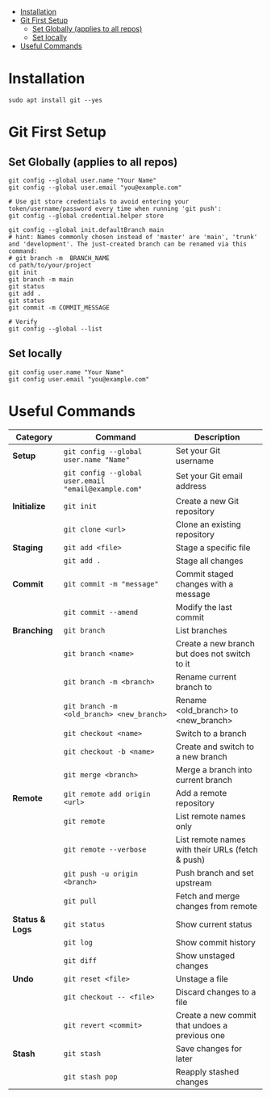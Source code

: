 - [Installation](#installation)
- [Git First Setup](#git-first-setup)
  - [Set Globally (applies to all repos)](#set-globally-applies-to-all-repos)
  - [Set locally](#set-locally)
- [Useful Commands](#useful-commands)
# Installation
```shell
sudo apt install git --yes
```
# Git First Setup
## Set Globally (applies to all repos)
```shell
git config --global user.name "Your Name"
git config --global user.email "you@example.com"

# Use git store credentials to avoid entering your token/username/password every time when running 'git push':
git config --global credential.helper store

git config --global init.defaultBranch main
# hint: Names commonly chosen instead of 'master' are 'main', 'trunk' and 'development'. The just-created branch can be renamed via this command: 
# git branch -m  BRANCH_NAME
cd path/to/your/project
git init
git branch -m main
git status
git add .
git status
git commit -m COMMIT_MESSAGE

# Verify
git config --global --list
```
## Set locally
```shell
git config user.name "Your Name"
git config user.email "you@example.com"
```

# Useful Commands
| Category         | Command                                | Description                                                  |
|------------------|----------------------------------------|--------------------------------------------------------------|
| **Setup**        | `git config --global user.name "Name"` | Set your Git username                                        |
|                  | `git config --global user.email "email@example.com"` | Set your Git email address                    |
| **Initialize**   | `git init`                             | Create a new Git repository                                 |
|                  | `git clone <url>`                      | Clone an existing repository                                |
| **Staging**      | `git add <file>`                       | Stage a specific file                                       |
|                  | `git add .`                            | Stage all changes                                           |
| **Commit**       | `git commit -m "message"`              | Commit staged changes with a message                        |
|                  | `git commit --amend`                   | Modify the last commit                                      |
| **Branching**    | `git branch`                           | List branches                                               |
|                  | `git branch <name>`                    | Create a new branch but does not switch to it               |
|                  | `git branch -m <branch>`               | Rename current branch to <branch>                           |
|                  | `git branch -m <old_branch> <new_branch>`| Rename <old_branch> to <new_branch>                       |
|                  | `git checkout <name>`                  | Switch to a branch                                          |
|                  | `git checkout -b <name>`               | Create and switch to a new branch                           |
|                  | `git merge <branch>`                   | Merge a branch into current branch                          |
| **Remote**       | `git remote add origin <url>`          | Add a remote repository                                     |
|                  | `git remote`                           | List remote names only                                      |
|                  | `git remote --verbose`                 | List remote names with their URLs (fetch & push)            |
|                  | `git push -u origin <branch>`          | Push branch and set upstream                                |
|                  | `git pull`                             | Fetch and merge changes from remote                         |
| **Status & Logs**| `git status`                           | Show current status                                         |
|                  | `git log`                              | Show commit history                                         |
|                  | `git diff`                             | Show unstaged changes                                       |
| **Undo**         | `git reset <file>`                     | Unstage a file                                              |
|                  | `git checkout -- <file>`               | Discard changes to a file                                   |
|                  | `git revert <commit>`                  | Create a new commit that undoes a previous one              |
| **Stash**        | `git stash`                            | Save changes for later                                      |
|                  | `git stash pop`                        | Reapply stashed changes                                     |
